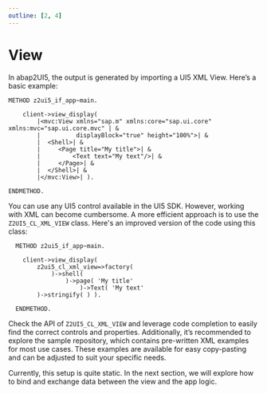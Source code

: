 ```yaml
---
outline: [2, 4]
---
```

# View
In abap2UI5, the output is generated by importing a UI5 XML View. Here’s a basic example:
```abap
METHOD z2ui5_if_app~main.

    client->view_display( 
        |<mvc:View xmlns="sap.m" xmlns:core="sap.ui.core" xmlns:mvc="sap.ui.core.mvc" | &
        |          displayBlock="true" height="100%">| &
        |  <Shell>| &
        |     <Page title="My title">| &
        |         <Text text="My text"/>| &
        |     </Page>| &
        |  </Shell>| &
        |</mvc:View>| ).

ENDMETHOD.
```
You can use any UI5 control available in the UI5 SDK. However, working with XML can become cumbersome. A more efficient approach is to use the `Z2UI5_CL_XML_VIEW` class. Here's an improved version of the code using this class:
```abap
  METHOD z2ui5_if_app~main.

    client->view_display(
        z2ui5_cl_xml_view=>factory(
            )->shell(
                )->page( 'My title'
                    )->Text( 'My text' 
        )->stringify( ) ).

  ENDMETHOD.
```
Check the API of `Z2UI5_CL_XML_VIEW` and leverage code completion to easily find the correct controls and properties. Additionally, it’s recommended to explore the sample repository, which contains pre-written XML examples for most use cases. These examples are available for easy copy-pasting and can be adjusted to suit your specific needs.

Currently, this setup is quite static. In the next section, we will explore how to bind and exchange data between the view and the app logic.
